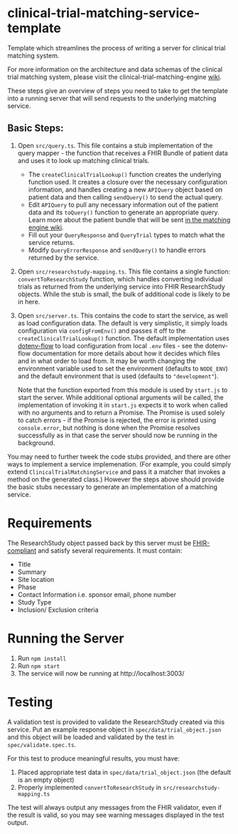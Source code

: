 # clinical-trial-matching-service-template

Template which streamlines the process of writing a server for clinical trial matching system.

For more information on the architecture and data schemas of the clinical trial matching system, please visit the clinical-trial-matching-engine [wiki](https://github.com/mcode/clinical-trial-matching-engine/wiki).

These steps give an overview of steps you need to take to get the template into a running server that will send requests to the underlying matching service.

## Basic Steps:

1. Open `src/query.ts`. This file contains a stub implementation of the query mapper - the function that receives a FHIR Bundle of patient data and uses it to look up matching clinical trials.
    - The `createClinicalTrialLookup()` function creates the underlying function used. It creates a closure over the necessary configuration information, and handles creating a new `APIQuery` object based on patient data and then calling `sendQuery()` to send the actual query.
    - Edit `APIQuery` to pull any necessary information out of the patient data and its `toQuery()` function to generate an appropriate query. Learn more about the patient bundle that will be sent [in the matching engine wiki](https://github.com/mcode/clinical-trial-matching-engine/wiki/Data-Model).
    - Fill out your `QueryResponse` and `QueryTrial` types to match what the service returns.
    - Modify `QueryErrorResponse` and `sendQuery()` to handle errors returned by the service.
2. Open `src/researchstudy-mapping.ts`. This file contains a single function: `convertToResearchStudy` function, which handles converting individual trials as returned from the underlying service into FHIR ResearchStudy objects. While the stub is small, the bulk of additional code is likely to be in here.
3. Open `src/server.ts`. This contains the code to start the service, as well as load configuration data. The default is very simplistic, it simply loads configuration via `configFromEnv()` and passes it off to the `createClinicalTrialLookup()` function. The default implementation uses [dotenv-flow](https://github.com/kerimdzhanov/dotenv-flow) to load configuration from local `.env` files - see the dotenv-flow documentation for more details about how it decides which files and in what order to load from. It may be worth changing the environment variable used to set the environment (defaults to `NODE_ENV`) and the default environment that is used (defaults to `"development"`).

    Note that the function exported from this module is used by `start.js` to start the server. While additional optional arguments will be called, the implementation of invoking it in `start.js` expects it to work when called with no arguments and to return a Promise. The Promise is used solely to catch errors - if the Promise is rejected, the error is printed using `console.error`, but nothing is done when the Promise resolves successfully as in that case the server should now be running in the background.

You may need to further tweek the code stubs provided, and there are other ways to implement a service implemenation. (For example, you could simply extend `ClinicalTrialMatchingService` and pass it a matcher that invokes a method on the generated class.) However the steps above should provide the basic stubs necessary to generate an implementation of a matching service.

# Requirements

The ResearchStudy object passed back by this server must be [FHIR-compliant](https://www.hl7.org/fhir/researchstudy.html) and satisfy several requirements. It must contain:
- Title
- Summary
- Site location
- Phase
- Contact Information i.e. sponsor email, phone number
- Study Type
- Inclusion/ Exclusion criteria

# Running the Server

1. Run `npm install`
2. Run `npm start`
3. The service will now be running at http://localhost:3003/

# Testing

A validation test is provided to validate the ResearchStudy created via this service. Put an example response object in `spec/data/trial_object.json` and this object will be loaded and validated by the test in `spec/validate.spec.ts`.

For this test to produce meaningful results, you must have:

1. Placed appropriate test data in `spec/data/trial_object.json` (the default is an empty object)
2. Properly implemented `convertToResearchStudy` in `src/researchstudy-mapping.ts`

The test will always output any messages from the FHIR validator, even if the result is valid, so you may see warning messages displayed in the test output.
